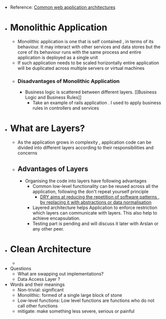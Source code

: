 - Reference: [Common web application architectures](https://learn.microsoft.com/en-us/dotnet/architecture/modern-web-apps-azure/common-web-application-architectures)
- # Monolithic Application
	- Monolithic application is one that is self contained , in terms of its behaviour. It may interact with other services and data stores but the core of its behaviour runs with the same process and entire application is deployed as a single unit
	- If such application needs to be scaled horizontally entire application will be duplicated across multiple servers or virtual machines
	- ### Disadvantages of Monolithic Application
		- Business logic is scattered between different layers. [[Business Logic and Business Rules]]
			- Take an example of rails application . I used to apply business rules in controllers and services
- # What are Layers?
	- As the application grows in complexity , application code can be divided into different layers according to their responsibilities and concerns
	- ## Advantages of Layers
		- Organising the code into layers have following advantages
			- Common low-level functionality can be reused across all the application, following the don't repeat yourself principle
				- <ins>DRY aims at reducing the repetition of software patterns , by replacing it with abstractions or data normalisation</ins>
			- Layered architecture helps Application to enforce restriction which layers can communicate with layers. This also help to achieve encapsulation.
			- Testing part is pending and will discuss it later with Arslan or any other peer.
- # Clean Architecture
	-
- Questions
	- What are swapping out implementations?
	- Data Access Layer ?
- Words and their meanings
	- Non-trivial: significant
	- Monolithic: formed of a single large block of stone
	- Low-level functions: Low level functions are functions who do not call other functions
	- mitigate: make something less severe, serious or painful